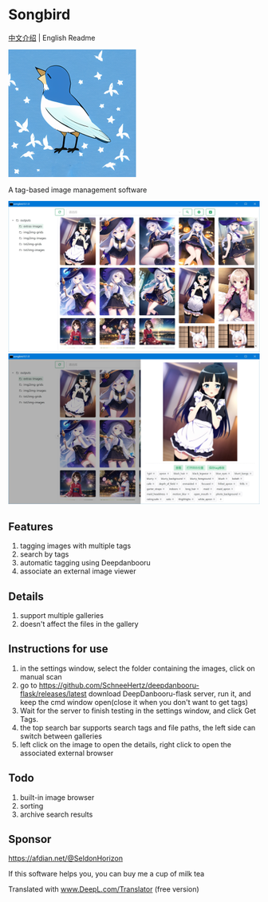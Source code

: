 # Songbird
[中文介绍](https://github.com/SchneeHertz/songbird/blob/master/README.md) | English Readme

<img src="https://raw.githubusercontent.com/SchneeHertz/songbird/master/public/icon.png" alt="icon.png" width="256"/>

A tag-based image management software

![home.jpg](https://raw.githubusercontent.com/SchneeHertz/songbird/master/screenshots/home.jpg)
![tags.jpg](https://raw.githubusercontent.com/SchneeHertz/songbird/master/screenshots/tags.jpg)

## Features
1. tagging images with multiple tags
2. search by tags
3. automatic tagging using Deepdanbooru
4. associate an external image viewer

## Details
1. support multiple galleries
2. doesn't affect the files in the gallery

## Instructions for use
1. in the settings window, select the folder containing the images, click on manual scan
2. go to https://github.com/SchneeHertz/deepdanbooru-flask/releases/latest
   download DeepDanbooru-flask server, run it, and keep the cmd window open(close it when you don't want to get tags)
3. Wait for the server to finish testing in the settings window, and click Get Tags.
4. the top search bar supports search tags and file paths, the left side can switch between galleries
5. left click on the image to open the details, right click to open the associated external browser

## Todo
1. built-in image browser
2. sorting
3. archive search results

## Sponsor
https://afdian.net/@SeldonHorizon

If this software helps you, you can buy me a cup of milk tea

Translated with www.DeepL.com/Translator (free version)